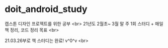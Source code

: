 # doit_android_study
캡스톤 디자인 프로젝트를 위한 공부 <br\>
21년도 2월초~ 3월 말 주 1회 스터디 + 매일 책 정리, 코드 정리 목표 <br\>

21.03.26부로 책 스터디는 완료! v^0^v <br\>
